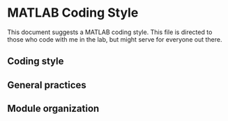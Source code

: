 # MATLAB Coding Style

This document suggests a MATLAB coding style. This file is directed to those
who code with me in the lab, but might serve for everyone out there.

Coding style
------------

<!-- TODO Add coding style -->

General practices
-----------------

<!-- TODO Add practices -->

Module organization
-------------------

<!-- TODO Talk about module organization -->
